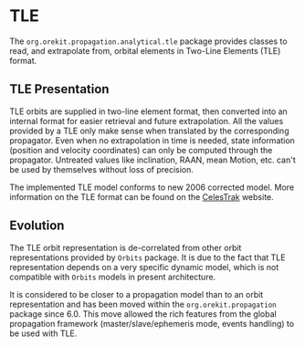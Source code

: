 <!--- Copyright 2002-2014 CS Systèmes d'Information
  Licensed under the Apache License, Version 2.0 (the "License");
  you may not use this file except in compliance with the License.
  You may obtain a copy of the License at
  
    http://www.apache.org/licenses/LICENSE-2.0
  
  Unless required by applicable law or agreed to in writing, software
  distributed under the License is distributed on an "AS IS" BASIS,
  WITHOUT WARRANTIES OR CONDITIONS OF ANY KIND, either express or implied.
  See the License for the specific language governing permissions and
  limitations under the License.
-->

TLE
===

The `org.orekit.propagation.analytical.tle` package provides classes to read, and
extrapolate from, orbital elements in Two-Line Elements (TLE) format.

TLE Presentation
----------------

TLE orbits are supplied in two-line element format, then converted 
into an internal format for easier retrieval and future extrapolation.
All the values provided by a TLE only make sense when translated by the corresponding
propagator. Even when no extrapolation in time is needed, state information 
(position and velocity coordinates) can only be computed through the propagator. 
Untreated values like inclination, RAAN, mean Motion, etc. can't be used by 
themselves without loss of precision.

The implemented TLE model conforms to new 2006 corrected model.
More information on the TLE format can be found on the
[CelesTrak](http://www.celestrak.com/) website.

Evolution
---------

The TLE orbit representation is de-correlated from other orbit representations 
provided by `Orbits` package. It is due to the fact that TLE representation depends on 
a very specific dynamic model, which is not compatible with `Orbits` models in present 
architecture.

It is considered to be closer to a propagation model than to an orbit representation and
has been moved within the `org.orekit.propagation` package since 6.0. This move allowed the
rich features from the global propagation framework (master/slave/ephemeris mode, events
handling) to be used with TLE.
